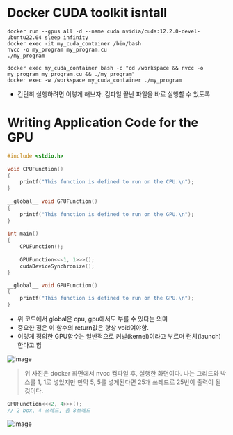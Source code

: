 # Docker CUDA toolkit isntall

```shell
docker run --gpus all -d --name cuda nvidia/cuda:12.2.0-devel-ubuntu22.04 sleep infinity
docker exec -it my_cuda_container /bin/bash
nvcc -o my_program my_program.cu
./my_program
```

```shell
docker exec my_cuda_container bash -c "cd /workspace && nvcc -o my_program my_program.cu && ./my_program"
docker exec -w /workspace my_cuda_container ./my_program
```

- 간단히 실행하려면 이렇게 해보자. 컴파일 끝난 파일을 바로 실행할 수 있도록

# Writing Application Code for the GPU

```c
#include <stdio.h>
 
void CPUFunction()
{
    printf("This function is defined to run on the CPU.\n");
}
 
__global__ void GPUFunction()
{
    printf("This function is defined to run on the GPU.\n");
}
 
int main()
{
    CPUFunction();
 
    GPUFunction<<<1, 1>>>();
    cudaDeviceSynchronize();
}
```

```c
__global__ void GPUFunction()
{
    printf("This function is defined to run on the GPU.\n");
}
```
- 위 코드에서 global은 cpu, gpu에서도 부를 수 있다는 의미
- 중요한 점은 이 함수의 return값은 항상 void여야함.
- 이렇게 정의한 GPU함수는 일반적으로 커널(kernel)이라고 부르며 런치(launch)한다고 함

![image](https://github.com/user-attachments/assets/4e3a68dd-03c5-4813-98cb-0a8cf3728798)

> 위 사진은 docker 화면에서 nvcc 컴파일 후, 실행한 화면이다.
> 나는 그리드와 박스를 1, 1로 넣었지만 만약 5, 5를 넣게된다면 25개 쓰레드로 25번이 출력이 될것이다.

```c
GPUFunction<<<2, 4>>>();
// 2 box, 4 쓰레드, 총 8쓰레드
```

![image](https://github.com/user-attachments/assets/95e0ceb2-d564-4056-a292-5a7d777f3289)


